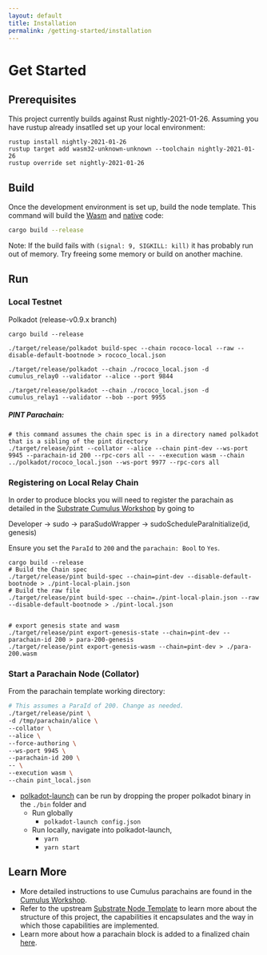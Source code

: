 ```yaml
---
layout: default
title: Installation
permalink: /getting-started/installation
---
```


# Get Started

## Prerequisites

This project currently builds against Rust nightly-2021-01-26. Assuming you have rustup already insatlled set up your local environment:

```shell
rustup install nightly-2021-01-26
rustup target add wasm32-unknown-unknown --toolchain nightly-2021-01-26
rustup override set nightly-2021-01-26
``` 

## Build

Once the development environment is set up, build the node template. This command will build the
[Wasm](https://substrate.dev/docs/en/knowledgebase/advanced/executor#wasm-execution) and
[native](https://substrate.dev/docs/en/knowledgebase/advanced/executor#native-execution) code:

```bash
cargo build --release
```

Note: If the build fails with `(signal: 9, SIGKILL: kill)` it has probably run out of memory. Try freeing some memory or build on another machine.

## Run

### Local Testnet

Polkadot (release-v0.9.x branch)

```
cargo build --release

./target/release/polkadot build-spec --chain rococo-local --raw --disable-default-bootnode > rococo_local.json

./target/release/polkadot --chain ./rococo_local.json -d cumulus_relay0 --validator --alice --port 9844

./target/release/polkadot --chain ./rococo_local.json -d cumulus_relay1 --validator --bob --port 9955
```

##### PINT Parachain:

```
# this command assumes the chain spec is in a directory named polkadot that is a sibling of the pint directory
./target/release/pint --collator --alice --chain pint-dev --ws-port 9945 --parachain-id 200 --rpc-cors all -- --execution wasm --chain ../polkadot/rococo_local.json --ws-port 9977 --rpc-cors all
```

### Registering on Local Relay Chain

In order to produce blocks you will need to register the parachain as detailed in the [Substrate Cumulus Workshop](https://substrate.dev/cumulus-workshop/#/en/3-parachains/2-register) by going to

Developer -> sudo -> paraSudoWrapper -> sudoScheduleParaInitialize(id, genesis)

Ensure you set the `ParaId` to `200` and the `parachain: Bool` to `Yes`.

```
cargo build --release
# Build the Chain spec
./target/release/pint build-spec --chain=pint-dev --disable-default-bootnode > ./pint-local-plain.json
# Build the raw file
./target/release/pint build-spec --chain=./pint-local-plain.json --raw --disable-default-bootnode > ./pint-local.json


# export genesis state and wasm
./target/release/pint export-genesis-state --chain=pint-dev --parachain-id 200 > para-200-genesis
./target/release/pint export-genesis-wasm --chain=pint-dev > ./para-200.wasm
```

### Start a Parachain Node (Collator)

From the parachain template working directory:

```bash
# This assumes a ParaId of 200. Change as needed.
./target/release/pint \
-d /tmp/parachain/alice \
--collator \
--alice \
--force-authoring \
--ws-port 9945 \
--parachain-id 200 \
-- \
--execution wasm \
--chain pint_local.json
```



* [polkadot-launch](https://github.com/paritytech/polkadot-launch) can be run by dropping the proper polkadot binary in the  `./bin` folder and
    * Run globally
        * `polkadot-launch config.json`
    * Run locally, navigate into polkadot-launch,
        * ``` yarn ```
        * ``` yarn start ```


## Learn More

- More detailed instructions to use Cumulus parachains are found in the
  [Cumulus Workshop](https://substrate.dev/cumulus-workshop/#/en/3-parachains/2-register).
- Refer to the upstream [Substrate Node Template](https://github.com/substrate-developer-hub/substrate-node-template)
  to learn more about the structure of this project, the capabilities it encapsulates and the way in
  which those capabilities are implemented.
- Learn more about how a parachain block is added to a finalized chain [here](https://polkadot.network/the-path-of-a-parachain-block/).